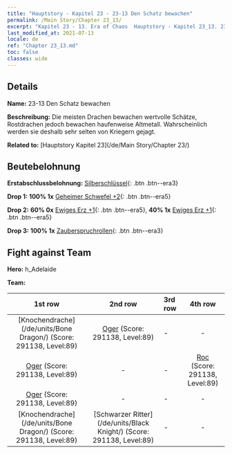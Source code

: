 ```yaml
---
title: "Hauptstory - Kapitel 23 - 23-13 Den Schatz bewachen"
permalink: /Main Story/Chapter 23_13/
excerpt: "Kapitel 23 - 13. Era of Chaos  Hauptstory - Kapitel 23_13. 23-13 Den Schatz bewachen"
last_modified_at: 2021-07-13
locale: de
ref: "Chapter 23_13.md"
toc: false
classes: wide
---
```


## Details

 **Name:** 23-13 Den Schatz bewachen

 **Beschreibung:** Die meisten Drachen bewachen wertvolle Schätze, Rostdrachen jedoch bewachen haufenweise Altmetall. Wahrscheinlich werden sie deshalb sehr selten von Kriegern gejagt.

 **Related to:** [Hauptstory Kapitel 23](/de/Main Story/Chapter 23/)

## Beutebelohnung

 **Erstabschlussbelohnung:** [Silberschlüssel](/ItemsDE/con_693/){: .btn .btn--era3}

 **Drop 1:** **100% 1x** [Geheimer Schwefel +2](/ItemsDE/mat_78/){: .btn .btn--era5}

 **Drop 2:** **60% 0x** [Ewiges Erz +1](/ItemsDE/mat_68/){: .btn .btn--era5}, **40% 1x** [Ewiges Erz +1](/ItemsDE/mat_68/){: .btn .btn--era5}

 **Drop 3:** **100% 1x** [Zauberspruchrollen](/ItemsDE/con_694/){: .btn .btn--era3}


## Fight against Team
 **Hero:** h_Adelaide

 **Team:**


  | 1st row | 2nd row | 3rd row | 4th row |
  |:----:|:----:|:----|:----:|
  | [Knochendrache](/de/units/Bone Dragon/) (Score: 291138, Level:89)  | [Oger](/de/units/Ogre/) (Score: 291138, Level:89)  | - | - |
  | [Oger](/de/units/Ogre/) (Score: 291138, Level:89)  | - | - | [Roc](/de/units/Roc/) (Score: 291138, Level:89)  |
  | [Oger](/de/units/Ogre/) (Score: 291138, Level:89)  | - | - | - |
  | [Knochendrache](/de/units/Bone Dragon/) (Score: 291138, Level:89)  | [Schwarzer Ritter](/de/units/Black Knight/) (Score: 291138, Level:89)  | - | - |


